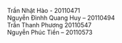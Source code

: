 Trần Nhật Hào - 20110471 <br/>
Nguyễn Đìnhh Quang Huy – 20110494 <br/>
Trần Thanh Phương 20110547 <br/>
Nguyễn Phúc Tiền – 20110573 <br/>

